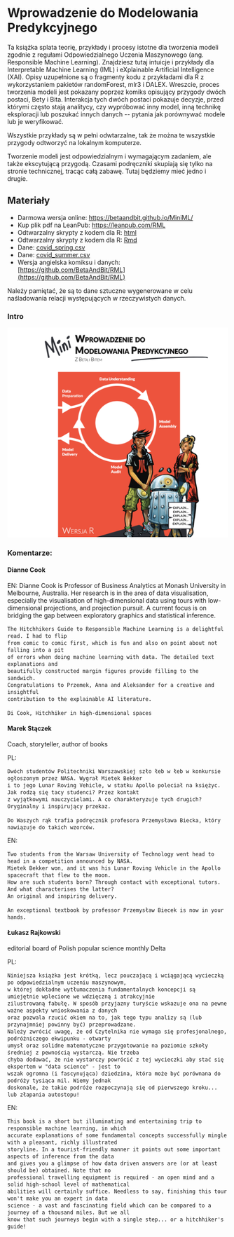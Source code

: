 # Wprowadzenie do Modelowania Predykcyjnego

Ta książka splata teorię, przykłady i procesy istotne dla tworzenia modeli zgodnie z regułami Odpowiedzialnego Uczenia Maszynowego (ang. Responsible Machine Learning). Znajdziesz tutaj intuicje i przykłady dla Interpretable Machine Learning (IML) i eXplainable Artificial Intelligence (XAI). Opisy uzupełnione są o fragmenty kodu z przykładami dla R z wykorzystaniem pakietów randomForest, mlr3 i DALEX. Wreszcie, proces tworzenia modeli jest pokazany poprzez komiks opisujący przygody dwóch postaci, Bety i Bita. Interakcja tych dwóch postaci pokazuje decyzje, przed którymi często stają analitycy, czy wypróbować inny model, inną technikę eksploracji lub poszukać innych danych -- pytania jak porównywać modele lub je weryfikować.

Wszystkie przykłady są w pełni odwtarzalne, tak że można te wszystkie przygody odtworzyć na lokalnym komputerze.

Tworzenie modeli jest odpowiedzialnym i wymagającym zadaniem, ale także ekscytującą przygodą. Czasami podręczniki skupiają się tylko na stronie technicznej, tracąc całą zabawę. Tutaj będziemy mieć jedno i drugie.


## Materiały

* Darmowa wersja online: https://betaandbit.github.io/MiniML/
* Kup plik pdf na LeanPub: https://leanpub.com/RML
* Odtwarzalny skrypty z kodem dla R: [html](https://htmlpreview.github.io/?https://github.com/BetaAndBit/MiniML/blob/main/data/MiniML.html)
* Odtwarzalny skrypty z kodem dla R: [Rmd](data/MiniML.Rmd)
* Dane: [covid_spring.csv](data/covid_spring.csv)
* Dane: [covid_summer.csv](data/covid_summer.csv)
* Wersja angielska komiksu i danych: [https://github.com/BetaAndBit/RML](https://github.com/BetaAndBit/RML)

Należy pamiętać, że są to dane sztuczne wygenerowane w celu naśladowania relacji występujących w rzeczywistych danych.

### Intro 

![data/intro.png](data/intro.png)

### Komentarze:

#### Dianne Cook


EN: Dianne Cook is Professor of Business Analytics at Monash University in Melbourne, Australia. Her research is in the area of data visualisation, especially the visualisation of high-dimensional data using tours with low-dimensional projections, and projection pursuit. A current focus is on bridging the gap between exploratory graphics and statistical inference.

```
The Hitchhikers Guide to Responsible Machine Learning is a delightful read. I had to flip 
from comic to comic first, which is fun and also on point about not falling into a pit 
of errors when doing machine learning with data. The detailed text explanations and 
beautifully constructed margin figures provide filling to the sandwich. 
Congratulations to Przemek, Anna and Aleksander for a creative and insightful 
contribution to the explainable AI literature.

Di Cook, Hitchhiker in high-dimensional spaces
```

#### Marek Stączek

Coach, storyteller, author of books

PL:

```
Dwóch studentów Politechniki Warszawskiej szło łeb w łeb w konkursie ogłoszonym przez NASA. Wygrał Mietek Bekker 
i to jego Lunar Roving Vehicle, w statku Apollo poleciał na księżyc.  Jak rodzą się tacy studenci? Przez kontakt 
z wyjątkowymi nauczycielami. A co charakteryzuje tych drugich? Oryginalny i inspirujący przekaz.

Do Waszych rąk trafia podręcznik profesora Przemysława Biecka, który nawiązuje do takich wzorców.
```

EN:

```
Two students from the Warsaw University of Technology went head to head in a competition announced by NASA. 
Mietek Bekker won, and it was his Lunar Roving Vehicle in the Apollo spacecraft that flew to the moon.  
How are such students born? Through contact with exceptional tutors. And what characterises the latter? 
An original and inspiring delivery.

An exceptional textbook by professor Przemysław Biecek is now in your hands.
```

####  Łukasz Rajkowski

editorial board of Polish popular science monthly Delta


PL:

```
Niniejsza książka jest krótką, lecz pouczającą i wciągającą wycieczką po odpowiedzialnym uczeniu maszynowym, 
w której dokładne wytłumaczenia fundamentalnych koncepcji są umiejętnie wplecione we wdzięczną i atrakcyjnie 
zilustrowaną fabułę. W sposób przyjazny turyście wskazuje ona na pewne ważne aspekty wnioskowania z danych 
oraz pozwala rzucić okiem na to, jak tego typu analizy są (lub przynajmniej powinny być) przeprowadzane. 
Należy zwrócić uwagę, że od Czytelnika nie wymaga się profesjonalnego, podróżniczego ekwipunku - otwarty 
umysł oraz solidne matematyczne przygotowanie na poziomie szkoły średniej z pewnością wystarczą. Nie trzeba 
chyba dodawać, że nie wystarczy powrócić z tej wycieczki aby stać się ekspertem w "data science" - jest to 
wszak ogromna (i fascynująca) dziedzina, która może być porównana do podróży tysiąca mil. Wiemy jednak 
doskonale, że takie podróże rozpoczynają się od pierwszego kroku... lub złapania autostopu!
```

EN:

```
This book is a short but illuminating and entertaining trip to responsible machine learning, in which 
accurate explanations of some fundamental concepts successfully mingle with a pleasant, richly illustrated 
storyline. In a tourist-friendly manner it points out some important aspects of inference from the data 
and gives you a glimpse of how data driven answers are (or at least should be) obtained. Note that no 
professional travelling equipment is required - an open mind and a solid high-school level of mathematical 
abilities will certainly suffice. Needless to say, finishing this tour won't make you an expert in data 
science - a vast and fascinating field which can be compared to a journey of a thousand miles. But we all 
know that such journeys begin with a single step... or a hitchhiker's guide!
```

